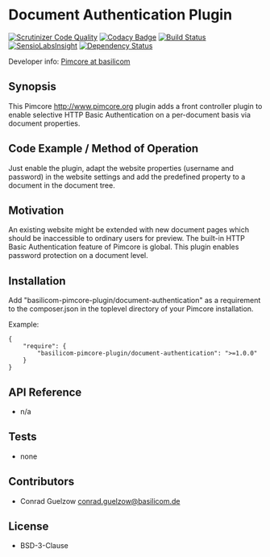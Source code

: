 Document Authentication Plugin
================================================

[![Scrutinizer Code Quality](https://scrutinizer-ci.com/g/basilicom/pimcore-plugin-document-authentication/badges/quality-score.png?b=master)](https://scrutinizer-ci.com/g/basilicom/pimcore-plugin-document-authentication/?branch=master)
[![Codacy Badge](https://www.codacy.com/project/badge/99428c40b3214dc4a68c43ca502ff6f9)](https://www.codacy.com/public/christophluehr_3288/pimcore-plugin-document-authentication)
[![Build Status](https://scrutinizer-ci.com/g/basilicom/pimcore-plugin-document-authentication/badges/build.png?b=master)](https://scrutinizer-ci.com/g/basilicom/pimcore-plugin-document-authentication/build-status/master)
[![SensioLabsInsight](https://insight.sensiolabs.com/projects/abcbcad7-4642-4882-a234-43321c705d45/mini.png)](https://insight.sensiolabs.com/projects/abcbcad7-4642-4882-a234-43321c705d45)
[![Dependency Status](https://www.versioneye.com/user/projects/54c9071ea888b903fa000002/badge.svg?style=flat)](https://www.versioneye.com/user/projects/54c9071ea888b903fa000002)

Developer info: [Pimcore at basilicom](http://basilicom.de/en/pimcore)

## Synopsis

This Pimcore <http://www.pimcore.org> plugin adds a
front controller plugin to enable selective HTTP Basic Authentication
on a per-document basis via document properties.

## Code Example / Method of Operation

Just enable the plugin, adapt the website properties (username and password)
in the website settings and add the predefined property to a document in
the document tree.

## Motivation

An existing website might be extended with new document pages which
should be inaccessible to ordinary users for preview. The built-in
HTTP Basic Authentication feature of Pimcore is global. This
plugin enables password protection on a document level.

## Installation

Add "basilicom-pimcore-plugin/document-authentication" as a requirement to the
composer.json in the toplevel directory of your Pimcore installation.

Example:

    {
        "require": {
            "basilicom-pimcore-plugin/document-authentication": ">=1.0.0"
        }
    }

## API Reference

* n/a

## Tests

* none

## Contributors

* Conrad Guelzow <conrad.guelzow@basilicom.de>

## License

* BSD-3-Clause
